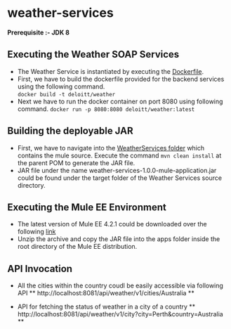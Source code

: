 # weather-services

**Prerequisite :- JDK 8**

## Executing the Weather SOAP Services

- The Weather Service is instantiated by executing the [Dockerfile](https://github.com/firzhan/weather-services/blob/master/weatherExcerciseDockerFile/Dockerfile).  
- First, we have to build the dockerfile provided for the backend services using the following command.  
   ```docker build -t deloitt/weather```
- Next we have to run the docker container on port 8080 using following command. 
   ```docker run -p 8080:8080 deloitt/weather:latest```


## Building the deployable JAR

- First, we have to navigate into the [WeatherServices folder](https://github.com/firzhan/weather-services/tree/master/weather-services) which contains the mule source. Execute the command ```mvn clean install``` at the parent POM to generate the JAR file.
- JAR file under the name weather-services-1.0.0-mule-application.jar could be found under the target folder of the Weather Services source directory.

## Executing the Mule EE Environment

- The latest version of Mule EE 4.2.1 could be downloaded over the following [link](https://www.mulesoft.com/lp/dl/mule-esb-enterprise) 
- Unzip the archive and copy the JAR file into the apps folder inside the root directory of the Mule EE distribution.

## API Invocation

- All the cities within the country coudl be easily accessible via following API
  ** http://localhost:8081/api/weather/v1/cities/Australia **

- API for fetching the status of weather in a city of a country
  ** http://localhost:8081/api/weather/v1/city?city=Perth&country=Australia **
